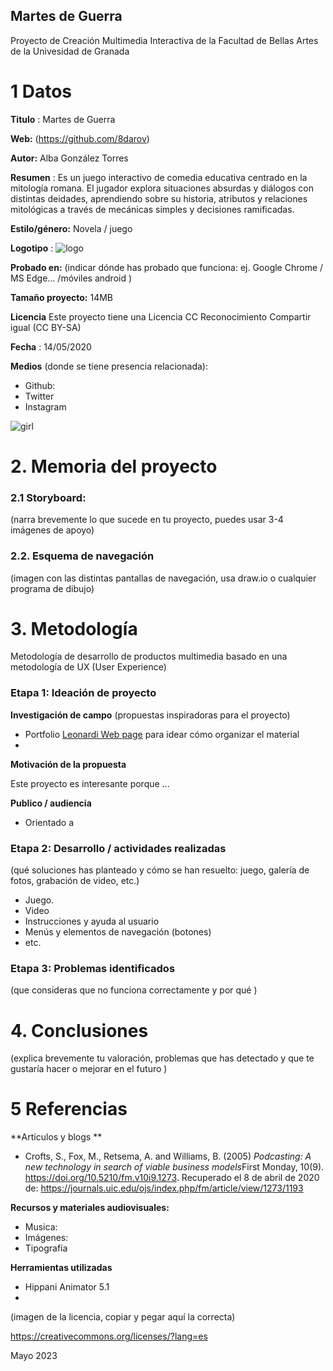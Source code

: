 ## Martes de Guerra 

Proyecto de Creación Multimedia Interactiva de la  Facultad de Bellas Artes de la Univesidad de Granada



# 1 Datos 



**Titulo** : Martes de Guerra

**Web:**   (https://github.com/8darov)

**Autor:**  Alba González Torres

**Resumen** : Es un juego interactivo de comedia educativa centrado en la mitología romana. El jugador explora situaciones absurdas y diálogos con distintas deidades, aprendiendo sobre su historia, atributos y relaciones mitológicas a través de mecánicas simples y decisiones ramificadas.

**Estilo/género:**  Novela / juego 

**Logotipo** : 
![logo](https://github.com/user-attachments/assets/625db65c-cfe7-4b07-9654-725284bda6a1)

**Probado en:**   (indicar dónde has probado que funciona: ej. Google Chrome / MS Edge... /móviles android )

**Tamaño proyecto:** 14MB 

**Licencia** Este proyecto tiene una Licencia CC Reconocimiento Compartir igual (CC BY-SA)

**Fecha** : 14/05/2020

**Medios** (donde se tiene presencia relacionada):

- Github:
- Twitter
- Instagram


![girl](https://github.com/mgea/cmi20/blob/master/WalkingGirl_front01.png)

# 2. Memoria del proyecto 

### 2.1 Storyboard: 



(narra brevemente lo que sucede en tu proyecto, puedes usar 3-4 imágenes de apoyo)



### 2.2. Esquema de navegación 



(imagen con las distintas pantallas de navegación, usa draw.io o cualquier programa de dibujo)







# 3. Metodología

Metodología de desarrollo de productos multimedia basado en una metodología de UX (User Experience)



### Etapa 1: Ideación de proyecto

**Investigación de campo** (propuestas inspiradoras para el proyecto)

- Portfolio [Leonardi Web page](http://www.rleonardi.com/interactive-resume/) para idear cómo organizar el material
- 



**Motivación de la propuesta** 

Este  proyecto es interesante porque ... 



**Publico / audiencia**

- Orientado a 





### Etapa 2: Desarrollo / actividades realizadas

(qué soluciones has planteado y cómo se han resuelto: juego, galería de fotos, grabación de video, etc.)

- Juego. 
- Video 
- Instrucciones y ayuda al usuario 
- Menús y elementos de navegación (botones)
- etc.



### Etapa 3: Problemas identificados

(que consideras que no  funciona correctamente y por qué )



# 4. Conclusiones 

(explica brevemente tu valoración, problemas que has detectado y que te gustaría hacer o mejorar en el futuro )







# 5 Referencias 

**Artículos y blogs ** 

- Crofts, S., Fox, M., Retsema, A. and Williams, B. (2005) *Podcasting: A new technology in search of viable business models*First Monday, 10(9). https://doi.org/10.5210/fm.v10i9.1273. Recuperado el 8 de abril de 2020 de: https://journals.uic.edu/ojs/index.php/fm/article/view/1273/1193

**Recursos y materiales audiovisuales:**

* Musica:  
* Imágenes:  
* Tipografía

**Herramientas utilizadas**

- Hippani Animator 5.1
- 



(imagen de la licencia, copiar y pegar aquí la correcta)

https://creativecommons.org/licenses/?lang=es

Mayo 2023
